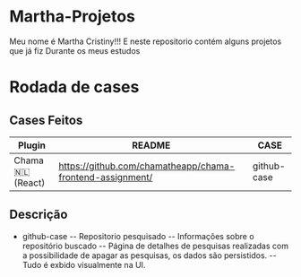 # Martha-Projetos

Meu nome é Martha Cristiny!!!
E neste repositorio contém alguns projetos que já fiz 
Durante os meus estudos


# Rodada de cases
## Cases Feitos 

| Plugin | README | CASE
| ------ | ------ | ------ |
| Chama 🇳🇱 (React)  | https://github.com/chamatheapp/chama-frontend-assignment/ |github-case

## Descrição


- github-case
-- Repositorio pesquisado
-- Informações sobre o repositório buscado
-- Página de detalhes de pesquisas realizadas com a possibilidade de apagar as pesquisas, os dados são persistidos.
-- Tudo é exbido visualmente na UI.


